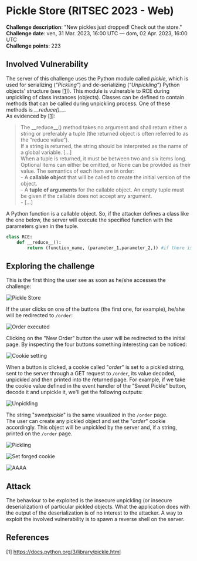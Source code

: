 # Pickle Store (RITSEC 2023 - Web)

**Challenge description**: "New pickles just dropped! Check out the store."<br>
**Challenge date**: ven, 31 Mar. 2023, 16:00 UTC — dom, 02 Apr. 2023, 16:00 UTC<br>
**Challenge points**: 223<br>

## Involved Vulnerability

The server of this challenge uses the Python module called *pickle*, which is used for serializing (“*Pickling*”) and de-serializing (“*Unpickling*”) Python objects' structure (see [[1]](#1)). This module is vulnerable to RCE during unpickling of class instances (objects). Classes can be defined to contain methods that can be called during unpickling process. One of these methods is *\_\_reduce()\_\_*.<br>
As evidenced by [[1]](#1):<br>

>The \_\_reduce\_\_() method takes no argument and shall return either a string or preferably a tuple (the returned object is often referred to as the “reduce value”).<br>
If a string is returned, the string should be interpreted as the name of a global variable. \[...\]<br>
When a tuple is returned, it must be between two and six items long. Optional items can either be omitted, or None can be provided as their value. The semantics of each item are in order:<br> - A **callable object** that will be called to create the initial version of the object.<br> - A **tuple of arguments** for the callable object. An empty tuple must be given if the callable does not accept any argument.<br> - \[...\]

A Python function is a callable object. So, if the attacker defines a class like the one below, the server will execute the specified function with the parameters given in the tuple.
```python
class RCE:
    def __reduce__():
        return (function_name, (parameter_1,parameter_2,)) #if there is only 1 parameter: (parameter_1,)
```
## Exploring the challenge
This is the first thing the user see as soon as he/she accesses the challenge:

![Pickle Store](https://user-images.githubusercontent.com/66698256/229376712-d235bbbb-0d59-4c3d-a9e0-ab0829107127.png)

If the user clicks on one of the buttons (the first one, for example), he/she will be redirected to <code>/order</code>:

![Order executed](https://user-images.githubusercontent.com/66698256/229377403-7b7e14fd-62dd-46fd-9b15-5188b734f11d.png)

Clicking on the "New Order" button the user will be redirected to the initial page. By inspecting the four buttons something interesting can be noticed:

![Cookie setting](https://user-images.githubusercontent.com/66698256/229377514-b38166dd-aa58-412f-866b-9b865f722abc.png)

When a button is clicked, a cookie called "*order*" is set to a pickled string, sent to the server through a GET request to <code>/order</code>, its value decoded, unpickled and then printed into the returned page. For example, if we take the cookie value defined in the event handler of the "Sweet Pickle" button, decode it and unpickle it, we'll get the following outputs:

![Unpickling](https://user-images.githubusercontent.com/66698256/229381958-d871524b-304f-4e3b-932b-790bd8eba284.png)

The string "*sweetpickle*" is the same visualized in the <code>/order</code> page.<br>
The user can create any pickled object and set the "*order*" cookie accordingly. This object will be unpickled by the server and, if a string, printed on the <code>/order</code> page.

![Pickling](https://user-images.githubusercontent.com/66698256/229382473-c062a8e3-a07e-4b39-8ee6-72cf397041aa.png)

![Set forged cookie](https://user-images.githubusercontent.com/66698256/229382220-2c6b25ef-d00e-4681-8267-fa8c751e4892.png)

![AAAA](https://user-images.githubusercontent.com/66698256/229378762-be51dd0c-33b0-40c2-abcf-c1b41e340fde.png)


## Attack

The behaviour to be exploited is the insecure unpickling (or insecure deserialization) of particular pickled objects. What the application does with the output of the deserialization is of no interest to the attacker. A way to exploit the involved vulnerability is to spawn a reverse shell on the server.

## References
<a id="1">[1]</a> 
https://docs.python.org/3/library/pickle.html


